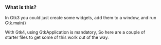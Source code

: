 ### What is this?

In Gtk3 you could just create some widgets, add them to a window, and run Gtk.main()

With Gtk4, using GtkApplication is mandatory, So here are a couple of starter files to get some of this work out of the way.